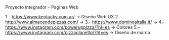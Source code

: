 Proyecto integrador - Paginas Web

1.- https://www.kentucky.com.ar/ -> Diseño Web UX
2.- http://www.almacendepizzas.com/ ->
3.- https://www.dominositalia.it/ ->
4.- https://www.instagram.com/poweruppizza/?hl=es -> Colores
5.- https://www.instagram.com/pizzaplanetlp/?hl=es -> Diseño de marca
